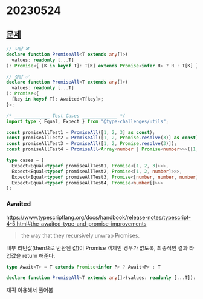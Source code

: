 # 20230524

## [문제](https://www.typescriptlang.org/play?#code/PQKgUABBBMAMEFoIAUBOB7AtgSwM4FMA6AQwBtTJEFqbKAjATwgEEA7AFwAt1WmAxAK4QAFAAFiHAGYCAlBADEmfABNsAzAuKpUxJvIAOGHATCV55iAEUB+XO2w9TUACoN9+CFw-TWAY3s8EAAGaFh4+MzkQZ6cxOwQxL6++PrsuAmsCdq6EOiSKEbhADLYANYe6HQAVvj+uAA0MR6o+OwCqKzYrADmEABuZDYQuNwCpMoQdB4hhQQAPM4AfNEA7pz4LcHO0XhNEC246KR9Kvu2Y-FaOgyETsFBQWmUvjx2EIZhBACMEAC8BZ8iAcjidhABmGQAbmer3iH2M+GgfwgABZoNCoC9WG94eEwcjWPgVgCEXM7Kgut1FsJhMDjvhGi0av45L9FhAAN6UKAEdjObBKdACdi02wghkQL6wWCNADkknQ6FlUMoAF8VZRgMAIPgAB7ufyndjoSbTUKkgDarHUU1QjTRjXJlIAussYdi4cjzeFIqRhBbcd9GoHEcHZvgwc6EuksXYZJQHkE7uyAGrYIm5TIAcWw7AAEgI6AAuCCcdjsfS4ItatK+TiEKq4QjoVDdYBwMAgYCmUAQAD6A8HQ8HEAAmkLUBAAMLoZQePMbDzD5cDiBdnvaue+UhabwCPwBTLegi+hY63XsfCsZTpCQMC2u4QDUg2KtnYjKHikJgWwh-5zOjIRZgFqUAkuEcwchAFoANIQF0EDlAweQQABJbOLBUZ6pe17pMe+BzF0kgbBAABK7IAPxkRA6GYRAqqLNCYBbjumw+P4DhHuGp7OOeOE3hk96Ps+r4li0H5fj+f6EABQHgfMXJQBaSHwZkSEoWhLArMQuYqAsyn4AwrpgAxpggSA-YrsOqG2PEU7EAQ6RWdZ64CvoLbxOwbgeFBACiACOAhkI0vn6rU8SqhAkhGBAsqiF57gIHWZCkFe3S2MAwrYKQuCyqYsZwtx5DOLZPz-Phvr+l8jTQI0kbRhABXxgV7xFaQJV2Ei5VtVVNWNPhhB0qCEJRg5jWws1sKtYCvodew+LdTN5C9TA-XhoNYr0uCMiAWALUhrNtkol6bVzMw2QMHM1qYLaEAAD7yQR122osr0rbVECRvGYAJR4vgObYyIWpQoUGuwcwBUFpBzL9KEHcVpVrYCcwWtVq2fa6r31CDYX+BDgVkDD3lw21c0ffhKNox9z0bJjizY1AoPhfjUNE+4JNLe1tlgkjlo03aED840-N0wzEBM3jkOE7D+Tw1zdgorzEH8w+r302Azo9hZzlDhAgioF4k4AMqXpWlk632a7dqAlDskbsSbMh7TDEcWWvCWZYVlWNa4HWDZNi2bZwMAEi4CsGy2xAaYZocL6Hm+nuVtWwC1vWjbNq27awMAsdu9ikcALIth4U6xOQaW2B75ZJz7fvp4HnbdkAA)

```ts
// 오답 ❌
declare function PromiseAll<T extends any[]>(
  values: readonly [...T]
): Promise<{ [K in keyof T]: T[K] extends Promise<infer R> ? R : T[K] }>;

// 정답 ✅
declare function PromiseAll<T extends any[]>(
  values: readonly [...T]
): Promise<{
  [key in keyof T]: Awaited<T[key]>;
}>;

/* _____________ Test Cases _____________ */
import type { Equal, Expect } from "@type-challenges/utils";

const promiseAllTest1 = PromiseAll([1, 2, 3] as const);
const promiseAllTest2 = PromiseAll([1, 2, Promise.resolve(3)] as const);
const promiseAllTest3 = PromiseAll([1, 2, Promise.resolve(3)]);
const promiseAllTest4 = PromiseAll<Array<number | Promise<number>>>([1, 2, 3]);

type cases = [
  Expect<Equal<typeof promiseAllTest1, Promise<[1, 2, 3]>>>,
  Expect<Equal<typeof promiseAllTest2, Promise<[1, 2, number]>>>,
  Expect<Equal<typeof promiseAllTest3, Promise<[number, number, number]>>>,
  Expect<Equal<typeof promiseAllTest4, Promise<number[]>>>
];
```

### Awaited

https://www.typescriptlang.org/docs/handbook/release-notes/typescript-4-5.html#the-awaited-type-and-promise-improvements

> the way that they recursively unwrap Promises.

내부 리턴값(then으로 반환된 값)이 Promise 객체인 경우가 없도록, 최종적인 결과 타입값을 return 해준다.

```ts
type Await<T> = T extends Promise<infer P> ? Await<P> : T

declare function PromiseAll<T extends any[]>(values: readonly [...T]): Promise<{ [K in keyof T]: Await<T[K]>}
```

재귀 이용해서 풀어봄
